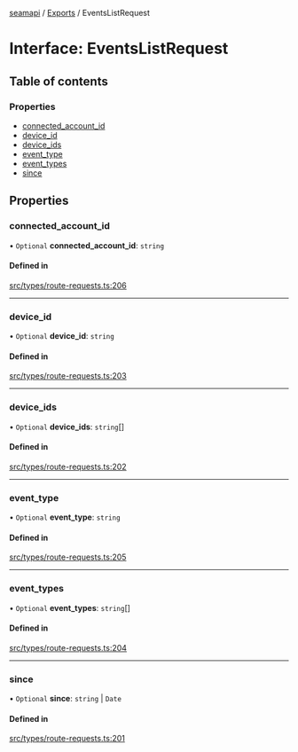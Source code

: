 [seamapi](../README.md) / [Exports](../modules.md) / EventsListRequest

# Interface: EventsListRequest

## Table of contents

### Properties

- [connected\_account\_id](EventsListRequest.md#connected_account_id)
- [device\_id](EventsListRequest.md#device_id)
- [device\_ids](EventsListRequest.md#device_ids)
- [event\_type](EventsListRequest.md#event_type)
- [event\_types](EventsListRequest.md#event_types)
- [since](EventsListRequest.md#since)

## Properties

### connected\_account\_id

• `Optional` **connected\_account\_id**: `string`

#### Defined in

[src/types/route-requests.ts:206](https://github.com/seamapi/javascript/blob/main/src/types/route-requests.ts#L206)

___

### device\_id

• `Optional` **device\_id**: `string`

#### Defined in

[src/types/route-requests.ts:203](https://github.com/seamapi/javascript/blob/main/src/types/route-requests.ts#L203)

___

### device\_ids

• `Optional` **device\_ids**: `string`[]

#### Defined in

[src/types/route-requests.ts:202](https://github.com/seamapi/javascript/blob/main/src/types/route-requests.ts#L202)

___

### event\_type

• `Optional` **event\_type**: `string`

#### Defined in

[src/types/route-requests.ts:205](https://github.com/seamapi/javascript/blob/main/src/types/route-requests.ts#L205)

___

### event\_types

• `Optional` **event\_types**: `string`[]

#### Defined in

[src/types/route-requests.ts:204](https://github.com/seamapi/javascript/blob/main/src/types/route-requests.ts#L204)

___

### since

• `Optional` **since**: `string` \| `Date`

#### Defined in

[src/types/route-requests.ts:201](https://github.com/seamapi/javascript/blob/main/src/types/route-requests.ts#L201)
